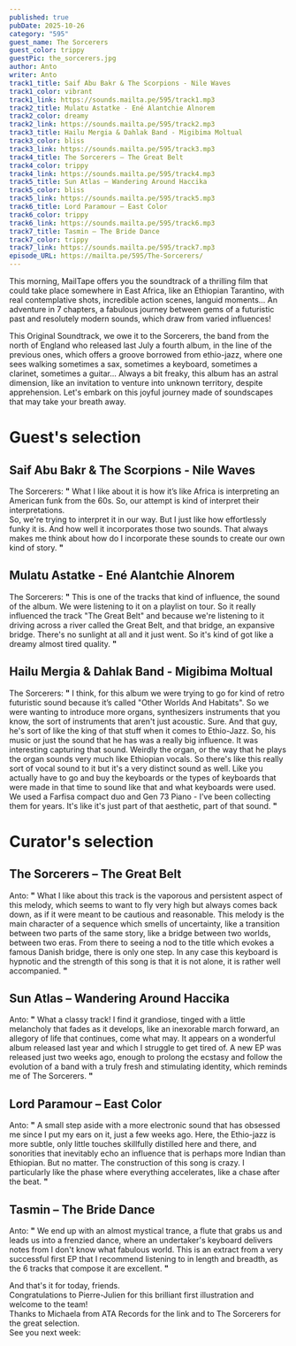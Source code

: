 ```yaml
---
published: true
pubDate: 2025-10-26
category: "595"
guest_name: The Sorcerers
guest_color: trippy
guestPic: the_sorcerers.jpg
author: Anto
writer: Anto
track1_title: Saif Abu Bakr & The Scorpions - Nile Waves
track1_color: vibrant
track1_link: https://sounds.mailta.pe/595/track1.mp3
track2_title: Mulatu Astatke - Ené Alantchie Alnorem
track2_color: dreamy
track2_link: https://sounds.mailta.pe/595/track2.mp3
track3_title: Hailu Mergia & Dahlak Band - Migibima Moltual
track3_color: bliss
track3_link: https://sounds.mailta.pe/595/track3.mp3
track4_title: The Sorcerers – The Great Belt
track4_color: trippy
track4_link: https://sounds.mailta.pe/595/track4.mp3
track5_title: Sun Atlas – Wandering Around Haccika
track5_color: bliss
track5_link: https://sounds.mailta.pe/595/track5.mp3
track6_title: Lord Paramour – East Color
track6_color: trippy
track6_link: https://sounds.mailta.pe/595/track6.mp3
track7_title: Tasmin – The Bride Dance
track7_color: trippy
track7_link: https://sounds.mailta.pe/595/track7.mp3
episode_URL: https://mailta.pe/595/The-Sorcerers/
---
```

This morning, MailTape offers you the soundtrack of a thrilling film that could take place somewhere in East Africa, like an Ethiopian Tarantino, with real contemplative shots, incredible action scenes, languid moments... An adventure in 7 chapters, a fabulous journey between gems of a futuristic past and resolutely modern sounds, which draw from varied influences!

This Original Soundtrack, we owe it to the Sorcerers, the band from the north of England who released last July a fourth album, in the line of the previous ones, which offers a groove borrowed from ethio-jazz, where one sees walking sometimes a sax, sometimes a keyboard, sometimes a clarinet, sometimes a guitar... Always a bit freaky, this album has an astral dimension, like an invitation to venture into unknown territory, despite apprehension. Let's embark on this joyful journey made of soundscapes that may take your breath away. 

# Guest's selection

## Saif Abu Bakr & The Scorpions - Nile Waves

 The Sorcerers: **"** What I like about it is how it’s like Africa is interpreting an American funk from the 60s. So, our attempt is kind of interpret their interpretations.  \
So, we're trying to interpret it in our way. But I just like how effortlessly funky it is. And how well it incorporates those two sounds. That always makes me think about how do I incorporate these sounds to create our own kind of story. **"** 

## Mulatu Astatke - Ené Alantchie Alnorem

 The Sorcerers: **"** This is one of the tracks that kind of influence, the sound of the album. We were listening to it on a playlist on tour. So it really influenced the track "The Great Belt" and because we're listening to it driving across a river called the Great Belt, and that bridge, an expansive bridge. There's no sunlight at all and it just went. So it's kind of got like a dreamy almost tired quality. **"** 

## Hailu Mergia & Dahlak Band - Migibima Moltual

 The Sorcerers: **"** I think, for this album we were trying to go for kind of retro futuristic sound because it’s called "Other Worlds And Habitats". So we were wanting to introduce more organs, synthesizers instruments that you know, the sort of instruments that aren't just acoustic. Sure. And that guy, he's sort of like the king of that stuff when it comes to Ethio-Jazz. So, his music or just the sound that he has was a really big influence. It was interesting capturing that sound. Weirdly the organ, or the way that he plays the organ sounds very much like Ethiopian vocals. So there's like this really sort of vocal sound to it but it's a very distinct sound as well. Like you actually have to go and buy the keyboards or the types of keyboards that were made in that time to sound like that and what keyboards were used. We used a Farfisa compact duo and Gen 73 Piano - I’ve been collecting them for years. It's like it's just part of that aesthetic, part of that sound. **"** 

# Curator's selection

## The Sorcerers – The Great Belt

 Anto: **"** What I like about this track is the vaporous and persistent aspect of this melody, which seems to want to fly very high but always comes back down, as if it were meant to be cautious and reasonable. This melody is the main character of a sequence which smells of uncertainty, like a transition between two parts of the same story, like a bridge between two worlds, between two eras. From there to seeing a nod to the title which evokes a famous Danish bridge, there is only one step. In any case this keyboard is hypnotic and the strength of this song is that it is not alone, it is rather well accompanied. **"** 

## Sun Atlas – Wandering Around Haccika

 Anto: **"** What a classy track! I find it grandiose, tinged with a little melancholy that fades as it develops, like an inexorable march forward, an allegory of life that continues, come what may. It appears on a wonderful album released last year and which I struggle to get tired of. A new EP was released just two weeks ago, enough to prolong the ecstasy and follow the evolution of a band with a truly fresh and stimulating identity, which reminds me of The Sorcerers. **"** 

## Lord Paramour – East Color

 Anto: **"** A small step aside with a more electronic sound that has obsessed me since I put my ears on it, just a few weeks ago. Here, the Ethio-jazz is more subtle, only little touches skillfully distilled here and there, and sonorities that inevitably echo an influence that is perhaps more Indian than Ethiopian. But no matter. The construction of this song is crazy. I particularly like the phase where everything accelerates, like a chase after the beat. **"** 

## Tasmin – The Bride Dance

 Anto: **"** We end up with an almost mystical trance, a flute that grabs us and leads us into a frenzied dance, where an undertaker's keyboard delivers notes from I don't know what fabulous world. This is an extract from a very successful first EP that I recommend listening to in length and breadth, as the 6 tracks that compose it are excellent. **"** 

And that's it for today, friends.\
Congratulations to Pierre-Julien for this brilliant first illustration and welcome to the team!\
Thanks to Michaela from ATA Records for the link and to The Sorcerers for the great selection.\
See you next week:
